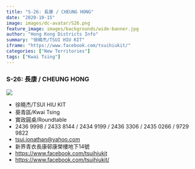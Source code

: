 ```yaml
---
title: "S-26: 長康 / CHEUNG HONG"
date: "2020-10-15"
image: images/dc-avatar/S26.png
feature_image: images/backgrounds/wide-banner.jpg
author: "Hong Kong Districts Info"
summary: "徐曉杰/TSUI HIU KIT"
iframe: "https://www.facebook.com/tsuihiukit/"
categories: ["New Territories"]
tags: ["Kwai Tsing"]
---
```


### S-26: 長康 / CHEUNG HONG  
![](/images/dc-avatar/S26.png)  

 - 徐曉杰/TSUI HIU KIT  
 - 葵青區/Kwai Tsing  
 - 實政圓桌/Roundtable  
 - 2436 9998 / 2433 8144 / 2434 9199 / 2436 3306 / 2435 0266 / 9729 9822  
 - tsui.jonathan@yahoo.com  
 - 新界青衣長康邨康榮樓地下14號  
 - https://www.facebook.com/tsuihiukit  
 - https://www.facebook.com/tsuihiukit/
